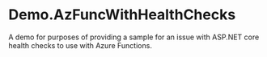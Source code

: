# Demo.AzFuncWithHealthChecks
A demo for purposes of providing a sample for an issue with ASP.NET core health checks to use with Azure Functions.
